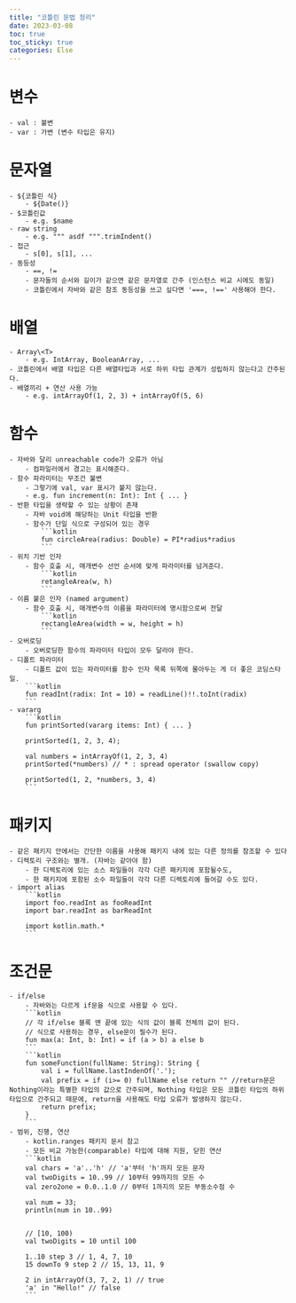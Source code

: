 ```yaml
---
title: "코틀린 문법 정리"
date: 2023-03-08
toc: true
toc_sticky: true
categories: Else
---
```


# 변수
    - val : 불변
    - var : 가변 (변수 타입은 유지)

# 문자열
    - ${코틀린 식}
        - ${Date()}
    - $코틀린값
        - e.g. $name
    - raw string
        - e.g. """ asdf """.trimIndent()
    - 접근
        - s[0], s[1], ...
    - 동등성
        - ==, !=
        - 문자들의 순서와 길이가 같으면 같은 문자열로 간주 (인스턴스 비교 시에도 동일)
        - 코틀린에서 자바와 같은 참조 동등성을 쓰고 싶다면 '===, !==' 사용해야 한다.
# 배열
    - Array\<T>
        - e.g. IntArray, BooleanArray, ...
    - 코틀린에서 배열 타입은 다른 배열타입과 서로 하위 타입 관계가 성립하지 않는다고 간주된다.
    - 배열끼리 + 연산 사용 가능
        - e.g. intArrayOf(1, 2, 3) + intArrayOf(5, 6)

# 함수
    - 자바와 달리 unreachable code가 오류가 아님
        - 컴파일러에서 경고는 표시해준다.
    - 함수 파라미터는 무조건 불변
        - 그렇기에 val, var 표시가 붙지 않는다.
        - e.g. fun increment(n: Int): Int { ... }
    - 반환 타입을 생략할 수 있는 상황이 존재
        - 자바 void에 해당하는 Unit 타입을 반환
        - 함수가 단일 식으로 구성되어 있는 경우
            ```kotlin 
            fun circleArea(radius: Double) = PI*radius*radius 
            ```
    - 위치 기반 인자
        - 함수 호출 시, 매개변수 선언 순서에 맞게 파라미터를 넘겨준다.
            ```kotlin
            retangleArea(w, h)
            ```
    - 이름 붙은 인자 (named argument)
        - 함수 호출 시, 매개변수의 이름을 파라미터에 명시함으로써 전달
            ```kotlin
            rectangleArea(width = w, height = h)
            ```    
    - 오버로딩
        - 오버로딩한 함수의 파라미터 타입이 모두 달라야 한다.
    - 디폴트 파라미터
        - 디폴트 값이 있는 파라미터를 함수 인자 목록 뒤쪽에 몰아두는 게 더 좋은 코딩스타일.
        ```kotlin
        fun readInt(radix: Int = 10) = readLine()!!.toInt(radix)
        ```
    - vararg
        ```kotlin
        fun printSorted(vararg items: Int) { ... }

        printSorted(1, 2, 3, 4);

        val numbers = intArrayOf(1, 2, 3, 4)
        printSorted(*numbers) // * : spread operator (swallow copy)

        printSorted(1, 2, *numbers, 3, 4)
        ```

# 패키지
    - 같은 패키지 안에서는 간단한 이름을 사용해 패키지 내에 있는 다른 정의를 참조할 수 있다
    - 디렉토리 구조와는 별개. (자바는 같아야 함)
        - 한 디렉토리에 있는 소스 파일들이 각각 다른 패키지에 포함될수도,
        - 한 패키지에 포함된 소수 파일들이 각각 다른 디렉토리에 들어갈 수도 있다.
    - import alias
        ```kotlin
        import foo.readInt as fooReadInt
        import bar.readInt as barReadInt

        import kotlin.math.*
        ```


# 조건문
    - if/else
        - 자바와는 다르게 if문을 식으로 사용할 수 있다.
        ```kotlin
        // 각 if/else 블록 맨 끝에 있는 식의 값이 블록 전체의 값이 된다.
        // 식으로 사용하는 경우, else문이 필수가 된다.
        fun max(a: Int, b: Int) = if (a > b) a else b
        ```
        ```kotlin
        fun someFunction(fullName: String): String {
            val i = fullName.lastIndenOf('.');
            val prefix = if (i>= 0) fullName else return "" //return문은 Nothing이라는 특별한 타입의 값으로 간주되며, Nothing 타입은 모든 코틀린 타입의 하위 타입으로 간주되고 때문에, return을 사용해도 타입 오류가 발생하지 않는다.
            return prefix;
        }
        ```
    - 범위, 진행, 연산
        - kotlin.ranges 패키지 문서 참고
        - 모든 비교 가능한(comparable) 타입에 대해 지원, 닫힌 연산
        ```kotlin
        val chars = 'a'..'h' // 'a'부터 'h'까지 모든 문자
        val twoDigits = 10..99 // 10부터 99까지의 모든 수
        val zero2one = 0.0..1.0 // 0부터 1까지의 모든 부동소수점 수

        val num = 33;
        println(num in 10..99)


        // [10, 100)
        val twoDigits = 10 until 100

        1..10 step 3 // 1, 4, 7, 10
        15 downTo 9 step 2 // 15, 13, 11, 9

        2 in intArrayOf(3, 7, 2, 1) // true
        'a' in "Hello!" // false
        ```



    



 
 
 
 

 
 

 
 

